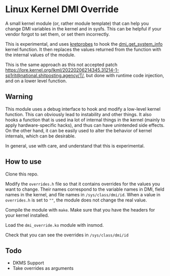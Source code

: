 # Linux Kernel DMI Override

A small kernel module (or, rather module template)
that can help you change DMI variables in the kernel
and in sysfs. This can be helpful if your vendor 
forgot to set them, or set them incorrectly.

This is experimental, and uses [kretprobes](https://www.kernel.org/doc/Documentation/kprobes.txt) to hook the [dmi_get_system_info](https://elixir.bootlin.com/linux/v6.0.2/source/drivers/firmware/dmi_scan.c#L928) kernel function. It then replaces the values returned from the function with the internal values of the module.

This is the same approach as this not accepted patch 
https://lore.kernel.org/lkml/20220206214345.31214-1-sp1rit@national.shitposting.agency/T/,
but done with runtime code injection, and on a lower level function.

## Warning

This module uses a debug interface to hook and modify a 
low-level kernel function. This can obviously lead to 
instability and other things. It also hooks a function 
that is used ina lot of internal things in the kernel (mainly 
to apply hardware-specific hacks), and thus can have unintended 
side effects. On the other hand, it can be easily used to alter
the behavior of kernel internals, which can be desirable.

In general, use with care, and understand that this is
experimental.

## How to use

Clone this repo.

Modify the `overrides.h` file so that it contains overrides
for the values you want to change. Their names correspond
to the variable names in DMI, field names in the kernel,
and file names in `/sys/class/dmi/id`. When a value in
`overrides.h` is set to `""`, the module does not change
the real value.

Compile the module with `make`. Make sure that you have
the headers for your kernel installed.

Load the `dmi_override.ko` module with insmod.

Check that you can see the overrides in `/sys/class/dmi/id`

## Todo

- DKMS Support
- Take overrides as arguments